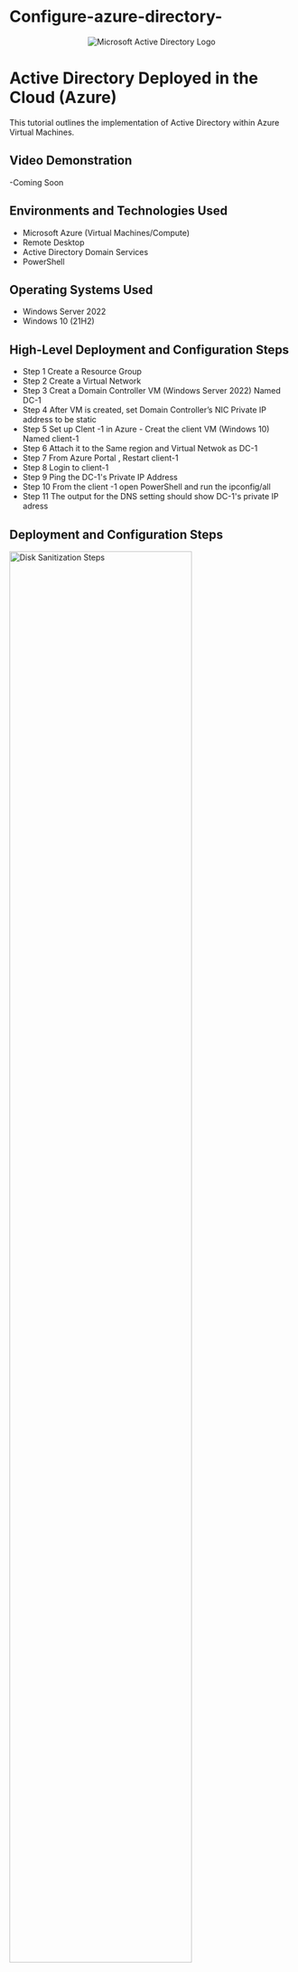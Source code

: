 # Configure-azure-directory-

<p align="center">
<img src="https://i.imgur.com/pU5A58S.png" alt="Microsoft Active Directory Logo"/>
</p>

<h1>Active Directory Deployed in the Cloud (Azure)</h1>
This tutorial outlines the implementation of  Active Directory within Azure Virtual Machines.<br />


<h2>Video Demonstration</h2>

-Coming Soon 

<h2>Environments and Technologies Used</h2>

- Microsoft Azure (Virtual Machines/Compute)
- Remote Desktop
- Active Directory Domain Services
- PowerShell

<h2>Operating Systems Used </h2>

- Windows Server 2022
- Windows 10 (21H2)

<h2>High-Level Deployment and Configuration Steps</h2>

- Step 1 Create a Resource Group 
- Step 2 Create a Virtual Network 
- Step 3 Creat a Domain Controller VM (Windows Server 2022) Named DC-1
- Step 4 After VM is created, set Domain Controller’s NIC Private IP address to be static
- Step 5 Set up Clent -1 in Azure - Creat the client VM (Windows 10) Named client-1
- Step 6 Attach it to the Same region and Virtual Netwok as DC-1
- Step 7 From Azure Portal , Restart client-1
- Step 8 Login to client-1
- Step 9 Ping the DC-1's Private IP Address
- Step 10 From the client -1 open PowerShell  and run the ipconfig/all
- Step 11 The output for the DNS setting should show DC-1's private IP adress 


<h2>Deployment and Configuration Steps</h2>

<p>
<img src="https://i.imgur.com/V2G7hj1.png" height="80%" width="80%" alt="Disk Sanitization Steps"/>
</p>
<p>
Step 1: Create a Resource Group
Log in to the Azure Portal.
Navigate to Resource Groups and click Create.
Provide a Name for the resource group (e.g., ADDeploymentGroup).
Select a Region that will host all resources (e.g., East US).
Click Review + Create, and then Create to deploy the resource group.</p>
<br />

<p>
<img src="https://i.imgur.com/v3XhUhr.png"height="80%" width="80%" alt="Disk Sanitization Steps"/>
</p>
<p>
Step 2: Create a Virtual Network
Go to Virtual Networks in the Azure Portal and click Create.
In the Basics tab, enter:
Name: ADVirtualNetwork.
Region: Same as the resource group (e.g., East US).
Associate it with the resource group created in Step 1.
Click Review + Create, then Create.
</p>
<br />

<p>
<img src="https://i.imgur.com/9jqP8hw.png" height="80%" width="80%" alt="Disk Sanitization Steps"/>
</p>
<p>
Step 3: Create a Domain Controller VM (Windows Server 2022) Named DC-1
Navigate to Virtual Machines and click Create.
In the Basics tab:
Choose the resource group created in Step 1.
Name: Enter DC-1.
Region: Ensure it matches the virtual network's region.
Image: Select Windows Server 2022 Datacenter.
Size: Choose a size (e.g., Standard DS2_v2).
Administrator Account: Set up a username and password.
Under the Networking tab:
Select the ADVirtualNetwork created in Step 2.
Assign it to the Subnet (e.g., 10.0.0.0/24) Or leave it at default.
Click Review + Create, then Create to deploy the VM..
</p>

<p>
Step 4: Set Up Client-1 in Azure - Create the Client VM (Windows 10) Named Client-1
Navigate to Virtual Machines and click Create.
In the Basics tab:
Choose the resource group created in Step 1.
Name: Enter Client-1.
Region: Ensure it matches the region of DC-1.
Image: Select Windows 10 Pro, version 21H2.
Size: Choose a size (e.g., Standard B2s).
Administrator Account: Set up a username and password.
Under the Networking tab:
Select the ADVirtualNetwork created in Step 2.
Assign it to the Subnet (e.g., 10.0.0.0/24).
Click Review + Create, then Create to deploy the VM.

</p>
<br /><p>
<img src="https://i.imgur.com/HkusWMU.png" height="80%" width="80%" alt="Disk Sanitization Steps"/>
</p>
<p>
Step 5: After VM is Created, Set Domain Controller’s NIC Private IP Address to Be Static
Once DC-1 is deployed, navigate to Virtual Machines > DC-1 > Networking.
Under Network Interface, click the name of the network interface.
Go to IP Configurations and select the configuration (e.g., ipconfig1).
Set Assignment to Static and confirm the current private IP address.
Save the configuration.
</p>
<br /><p>
<img src="https://i.imgur.com/DZAdCDM.png" height="80%" width="80%" alt="Disk Sanitization Steps"/>
</p>
<p>
Step 6: Attach It to the Same Region and Virtual Network as DC-1
Ensure Client-1 is associated with the same Region and ADVirtualNetwork created in Steps 1 and 2.

</p>

<p>
Step 7: From Azure Portal, Restart Client-1
Navigate to Virtual Machines > Client-1.
Click Restart to ensure all configurations are applied.
</p>
<p>
Step 8: Log In to Client-1
Use Remote Desktop (RDP) to log in to Client-1 using the credentials set during its creation.

</p>
<br /><p>
<img src="https://i.imgur.com/NqY68Wi.png" height="80%" width="80%" alt="Disk Sanitization Steps"/>
</p>
<p>
Step 9: Ping the DC-1's Private IP Address
Open Command Prompt on Client-1.
Run the command:
ping <DC-1 Private IP>
  </p>
<br /><p>
<img src="https://i.imgur.com/F2q5Gc1.png" height="80%" width="80%" alt="Disk Sanitization Steps"/>
</p>
<br />
<p>
<img src="https://i.imgur.com/qs7g2qo.png" height="80%" width="80%" alt="Disk Sanitization Steps"/>
</p>
</p>
<br /><p>
<img src="https://i.imgur.com/vRzjkao.png" height="80%" width="80%" alt="Disk Sanitization Steps"/>
</p>
<p>
Step 10: Switch to Client-1 and then From Client-1, Open PowerShell and Run ipconfig /all
Open PowerShell on Client-1.
Run the following command:
ipconfig /all
Check the DNS Server entry in the output:
Confirm it shows the private IP address of DC-1 (e.g., 10.0.0.4).

<br />
<p>
Step 11: The Output for the DNS Setting Should Show DC-1's Private IP Address
Verify that the DNS Server field in the ipconfig /all output matches the static private IP address of DC-1.
<br />
